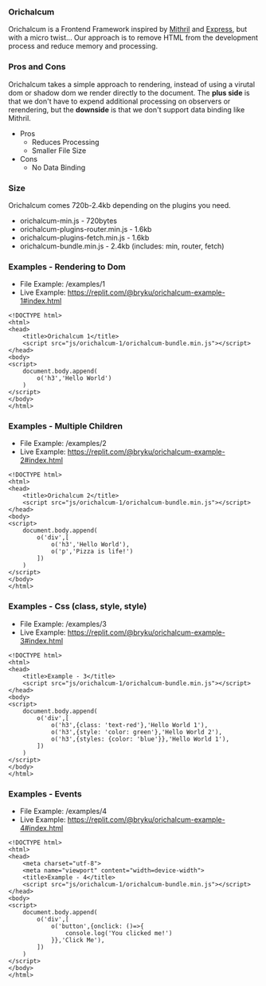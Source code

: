### Orichalcum

Orichalcum is a Frontend Framework inspired by [Mithril](https://mithril.js.org/) and [Express](https://expressjs.com/), but with a micro twist... Our approach is to remove HTML from the development process and reduce memory and processing. 
&nbsp;

### Pros and Cons

Orichalcum takes a simple approach to rendering, instead of using a virutal dom or shadow dom we render directly to the document. The **plus side** is that we don't have to expend additional processing on observers or rerendering, but the **downside** is that we don't support data binding like Mithril.
&nbsp;

* Pros
    * Reduces Processing
    * Smaller File Size
* Cons
    * No Data Binding

### Size

Orichalcum comes 720b-2.4kb depending on the plugins you need.  

* orichalcum-min.js - 720bytes
* orichalcum-plugins-router.min.js - 1.6kb
* orichalcum-plugins-fetch.min.js - 1.6kb
* orichalcum-bundle.min.js - 2.4kb (includes: min, router, fetch)

### Examples - Rendering to Dom

* File Example: /examples/1
* Live Example: https://replit.com/@bryku/orichalcum-example-1#index.html

```
<!DOCTYPE html>
<html>
<head>
	<title>Orichalcum 1</title>
	<script src="js/orichalcum-1/orichalcum-bundle.min.js"></script>
</head>
<body>
<script>
	document.body.append(
		o('h3','Hello World')
	)
</script>
</body>
</html>
```

### Examples - Multiple Children

* File Example: /examples/2
* Live Example: https://replit.com/@bryku/orichalcum-example-2#index.html

```
<!DOCTYPE html>
<html>
<head>
	<title>Orichalcum 2</title>
	<script src="js/orichalcum-1/orichalcum-bundle.min.js"></script>
</head>
<body>
<script>
	document.body.append(
		o('div',[
			o('h3','Hello World'),
			o('p','Pizza is life!')
		])
	)
</script>
</body>
</html>
```

### Examples - Css (class, style, style)

* File Example: /examples/3
* Live Example: https://replit.com/@bryku/orichalcum-example-3#index.html

```
<!DOCTYPE html>
<html>
<head>
	<title>Example - 3</title>
	<script src="js/orichalcum-1/orichalcum-bundle.min.js"></script>
</head>
<body>
<script>
	document.body.append(
		o('div',[
			o('h3',{class: 'text-red'},'Hello World 1'),
			o('h3',{style: 'color: green'},'Hello World 2'),
			o('h3',{styles: {color: 'blue'}},'Hello World 1'),
		])
	)
</script>
</body>
</html>
```

### Examples - Events

* File Example: /examples/4
* Live Example: https://replit.com/@bryku/orichalcum-example-4#index.html

```
<!DOCTYPE html>
<html>
<head>
	<meta charset="utf-8">
	<meta name="viewport" content="width=device-width">
	<title>Example - 4</title>
	<script src="js/orichalcum-1/orichalcum-bundle.min.js"></script>
</head>
<body>
<script>
	document.body.append(
		o('div',[
			o('button',{onclick: ()=>{
				console.log('You clicked me!')
			}},'Click Me'),
		])
	)
</script>
</body>
</html>
```

